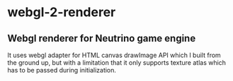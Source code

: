 # webgl-2-renderer
## Webgl renderer for Neutrino game engine
It uses webgl adapter for HTML canvas drawImage API which I built from the ground up, but with a limitation that it only supports texture atlas which has to be passed during initialization.
